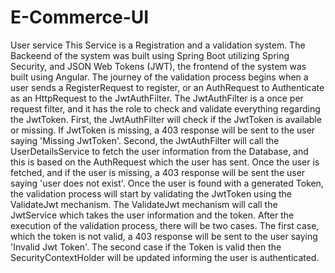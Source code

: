 # E-Commerce-UI
User service
This Service is a Registration and a validation system. The Backeend of the system was built using Spring Boot utilizing  Spring Security, and JSON Web Tokens (JWT), the frontend of the system was built using Angular.
The journey of the validation process begins when a user sends a RegisterRequest to register, or an AuthRequest to Authenticate as an HttpRequest to the JwtAuthFilter. The JwtAuthFilter is a once per request filter, and it has the role to check and validate everything regarding the JwtToken.
 First, the JwtAuthFilter will check if the JwtToken is available or missing. If JwtToken is missing, a 403 response will be sent to the user saying 'Missing JwtToken'.
Second, the JwtAuthFilter will call the UserDetailsService to fetch the user information from the Database, and this is based on the AuthRequest which the user has sent. Once the user is fetched, and if the user is missing, a 403 response will be sent the user saying 'user does not exist'.
Once the user is found with a generated Token, the validation process will start by validating the JwtToken using the ValidateJwt mechanism. The ValidateJwt mechanism will call the JwtService which takes the user information and the token. After the execution of the validation process, there will be two cases.
 The first case, which the token is not valid, a 403 response will be sent to the user saying 'Invalid Jwt Token'. The second case if the Token is valid then the SecurityContextHolder will be updated informing the user is authenticated.

